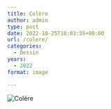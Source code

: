```yaml
---
title: Colère
author: admin
type: post
date: 2022-10-25T16:03:55+00:00
url: /colere/
categories:
  - Dessin
years:
  - 2022
format: image

---
```

![Colère](./img_0250.jpg)